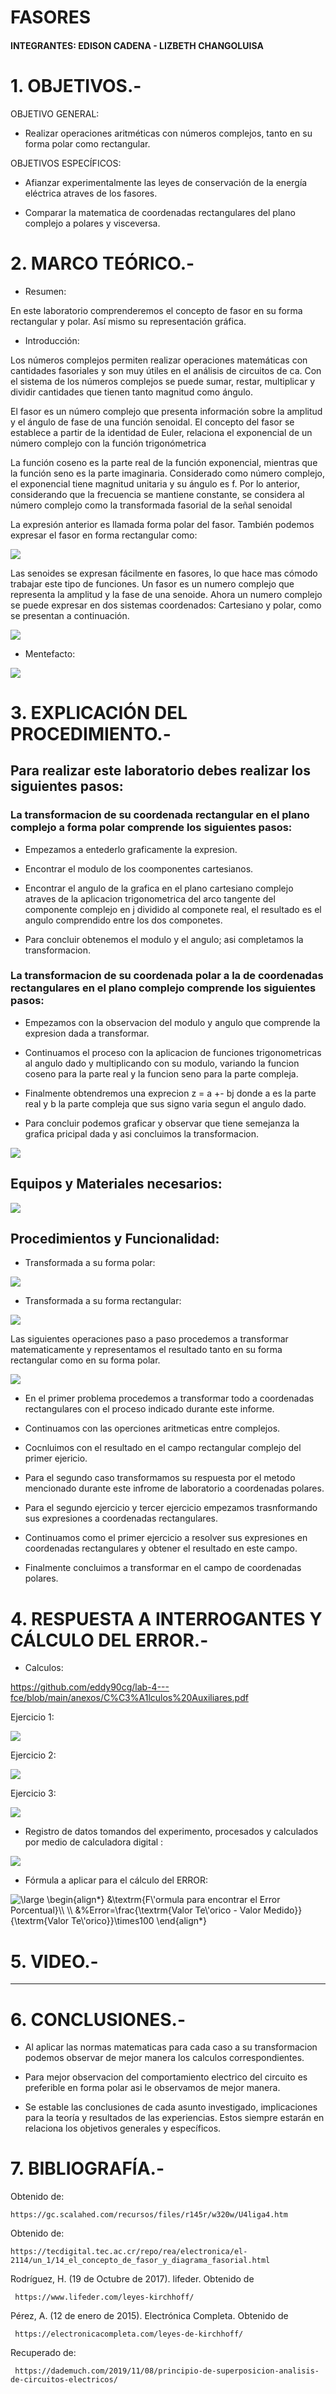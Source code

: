 # FASORES 

#### INTEGRANTES: EDISON CADENA - LIZBETH CHANGOLUISA

# 1.	OBJETIVOS.-

OBJETIVO GENERAL:

* Realizar operaciones aritméticas con números complejos, tanto en su forma polar
como rectangular.


OBJETIVOS ESPECÍFICOS: 

* Afianzar experimentalmente las leyes de conservación de la energía eléctrica atraves de los fasores.

* Comparar la matematica de coordenadas rectangulares del plano complejo a polares y visceversa.


# 2.	MARCO TEÓRICO.-

* Resumen: 

En este laboratorio comprenderemos el concepto de fasor en su forma rectangular y polar. Así mismo su
representación gráfica.

* Introducción:

Los números complejos permiten realizar operaciones matemáticas con
cantidades fasoriales y son muy útiles en el análisis de circuitos de ca. Con el sistema de
los números complejos se puede sumar, restar, multiplicar y dividir cantidades que tienen
tanto magnitud como ángulo.

El fasor es un número complejo que presenta información sobre la amplitud y el ángulo de fase de una función senoidal.  El concepto del fasor se establece a partir de la identidad de Euler, relaciona el exponencial de un número complejo con la función trigonómetrica 
 
La función coseno es la  parte real de la función exponencial, mientras que la función seno es la parte imaginaria. Considerado como número complejo, el exponencial tiene magnitud unitaria y su ángulo es f.
Por lo anterior, considerando que la frecuencia se mantiene constante, se considera al número complejo como la transformada fasorial de la señal senoidal
 
La expresión anterior es llamada forma polar del fasor. También podemos expresar el fasor en forma rectangular como:

![](https://github.com/eddy90cg/lab-4---fce/blob/main/imgs/teo%202%20fasores.jpg)

Las senoides se expresan fácilmente en fasores, lo que hace mas cómodo trabajar este tipo de funciones.  Un fasor es un numero complejo que representa la amplitud y la fase de una senoide.
Ahora un numero complejo se puede expresar en dos sistemas coordenados: Cartesiano y polar, como se presentan a continuación. 
 
![](https://github.com/eddy90cg/lab-4---fce/blob/main/imgs/teo%201%20fasores.jpg)
 
 * Mentefacto: 
 
 ![](https://github.com/eddy90cg/lab-4---fce/blob/main/imgs/diagrama%20conceptual.jpg)
 
  # 3. EXPLICACIÓN DEL PROCEDIMIENTO.-
  
  ## Para realizar este laboratorio debes realizar los siguientes pasos:
  
  ### La transformacion de su coordenada rectangular en el plano complejo a forma polar comprende los siguientes pasos:

*	 Empezamos a entederlo graficamente la expresion.

* 	Encontrar el modulo de los coomponentes cartesianos.

* 	Encontrar el angulo de la grafica en el plano cartesiano complejo atraves de la aplicacion trigonometrica del arco tangente del componente complejo en j dividido al componete real, el resultado es el angulo comprendido entre los dos componetes.

* Para concluir obtenemos el modulo y el angulo; asi completamos la transformacion.

### La transformacion de su coordenada polar a la de coordenadas rectangulares en el plano complejo comprende los siguientes pasos:

* Empezamos con la observacion del modulo y angulo que comprende la expresion dada a transformar.

* Continuamos el proceso con la aplicacion de funciones trigonometricas al angulo dado y multiplicando con su modulo, variando la funcion coseno para la parte real y la funcion seno para la parte compleja.

* Finalmente obtendremos una exprecion z = a +- bj donde a es la parte real y b la parte compleja que sus signo varia segun el angulo dado.

* Para concluir podemos graficar y observar que tiene semejanza la grafica pricipal dada y asi concluimos la transformacion. 

![](https://github.com/eddy90cg/lab-4---fce/blob/main/imgs/transformaciones.jpg)

## Equipos y Materiales necesarios:
 
 ![](https://github.com/eddy90cg/lab-4---fce/blob/main/imgs/Equipos%20y%20materiales.jpg)
 
 ## Procedimientos y Funcionalidad: 
 
 * Transformada a su forma polar:
 
![](https://github.com/eddy90cg/lab-4---fce/blob/main/imgs/transformada%20a%20polares.jpg)

* Transformada a su forma rectangular:

![](https://github.com/eddy90cg/lab-4---fce/blob/main/imgs/transformada%20a%20rectangulares.jpg)

Las siguientes operaciones paso a paso procedemos a transformar matematicamente y representamos el resultado tanto en su
forma rectangular como en su forma polar.

![](https://github.com/eddy90cg/lab-4---fce/blob/main/imgs/ejer%20lab%204%20.jpg)

* En el primer problema procedemos a transformar todo a coordenadas rectangulares con el proceso indicado durante este informe.

* Continuamos con las operciones aritmeticas entre complejos.

* Cocnluimos con el resultado en el campo rectangular complejo del primer ejericio.

* Para el segundo caso transformamos su respuesta por el metodo mencionado durante este infrome de laboratorio a coordenadas polares.

* Para el segundo ejercicio y tercer ejercicio empezamos trasnformando sus expresiones a coordenadas rectangulares.

* Continuamos como el primer ejercicio a resolver sus expresiones en coordenadas rectangulares y obtener el resultado en este campo.

* Finalmente concluimos a transformar en el campo de coordenadas polares.

# 4. RESPUESTA A INTERROGANTES Y CÁLCULO DEL ERROR.-

* Calculos:

https://github.com/eddy90cg/lab-4---fce/blob/main/anexos/C%C3%A1lculos%20Auxiliares.pdf

Ejercicio 1:

![](https://github.com/eddy90cg/lab-4---fce/blob/main/imgs/Ejericio%201.jpg)

Ejercicio 2:

![](https://github.com/eddy90cg/lab-4---fce/blob/main/imgs/Ejercicio%202.jpg)

Ejercicio 3:

![](https://github.com/eddy90cg/lab-4---fce/blob/main/imgs/Ejercicio%203.jpg)

* Registro de datos tomandos del experimento, procesados y calculados por medio de calculadora digital :


![](https://github.com/eddy90cg/lab-4---fce/blob/main/imgs/Ejercicios%20en%20calculadora.jpg)


* Fórmula a aplicar para el cálculo del ERROR:

<img src="https://latex.codecogs.com/svg.latex?\large&space;\begin{align*}&space;&\textrm{F\'ormula&space;para&space;encontrar&space;el&space;Error&space;Porcentual}\\&space;\\&space;&%Error=\frac{\textrm{Valor&space;Te\'orico&space;-&space;Valor&space;Medido}}{\textrm{Valor&space;Te\'orico}}\times100&space;\end{align*}" title="\large \begin{align*} &\textrm{F\'ormula para encontrar el Error Porcentual}\\ \\ &%Error=\frac{\textrm{Valor Te\'orico - Valor Medido}}{\textrm{Valor Te\'orico}}\times100 \end{align*}" />


# 5. VIDEO.-

---------------------------

 # 6.	CONCLUSIONES.-
 
 * Al aplicar las normas matematicas para cada caso a su transformacion podemos observar de mejor manera los calculos correspondientes.

* Para mejor observacion del comportamiento electrico del circuito es preferible en forma polar asi le observamos de mejor manera.

* Se estable las conclusiones de cada asunto investigado, implicaciones para la teoría y resultados de las experiencias. Estos siempre estarán en relaciona los objetivos generales y específicos.

 # 7.	BIBLIOGRAFÍA.-
 
 Obtenido de:

    https://gc.scalahed.com/recursos/files/r145r/w320w/U4liga4.htm
 
 
Obtenido de:

    https://tecdigital.tec.ac.cr/repo/rea/electronica/el-2114/un_1/14_el_concepto_de_fasor_y_diagrama_fasorial.html


Rodríguez, H. (19 de Octubre de 2017). lifeder. Obtenido de

     https://www.lifeder.com/leyes-kirchhoff/

Pérez, A. (12 de enero de 2015). Electrónica Completa. Obtenido de

     https://electronicacompleta.com/leyes-de-kirchhoff/

Recuperado de:

     https://dademuch.com/2019/11/08/principio-de-superposicion-analisis-de-circuitos-electricos/

 
 
